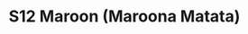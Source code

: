 ---
title: S12 Maroon (Maroona Matata)
permalink: "/teams/s12-maroon"
teamslug: s12-maroon
members:
- Chris Morse - Captain
- Earl Armstrong - Quarterback
- Jason Beverley
- Luis Brandl
- Ed Cupaioli
- Daniel Erkenbrack
- George G
- Brian Golden
- Billy Lechert
- Jared Lucas
- Zach McKinnon
- Nick Robles
- Mike Zgoda
- Kevin Zajac (Supplemental)
teamid: 4180
name: S12 Maroon
color: Maroona Matata
division: ''
---